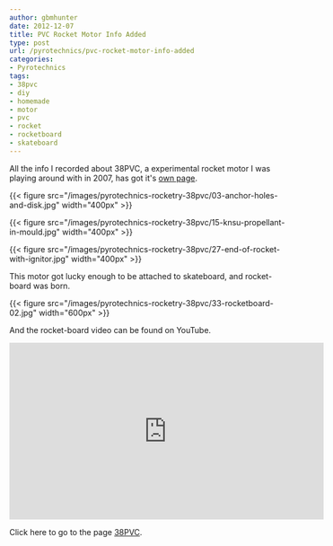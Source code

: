 ```yaml
---
author: gbmhunter
date: 2012-12-07
title: PVC Rocket Motor Info Added
type: post
url: /pyrotechnics/pvc-rocket-motor-info-added
categories:
- Pyrotechnics
tags:
- 38pvc
- diy
- homemade
- motor
- pvc
- rocket
- rocketboard
- skateboard
---
```


All the info I recorded about 38PVC, a experimental rocket motor I was playing around with in 2007, has got it's [own page](/pyrotechnics/rocketry/projects/38pvc).

{{< figure src="/images/pyrotechnics-rocketry-38pvc/03-anchor-holes-and-disk.jpg" width="400px" >}}

{{< figure src="/images/pyrotechnics-rocketry-38pvc/15-knsu-propellant-in-mould.jpg" width="400px" >}}

{{< figure src="/images/pyrotechnics-rocketry-38pvc/27-end-of-rocket-with-ignitor.jpg" width="400px" >}}

This motor got lucky enough to be attached to skateboard, and rocket-board was born.

{{< figure src="/images/pyrotechnics-rocketry-38pvc/33-rocketboard-02.jpg" width="600px" >}}

And the rocket-board video can be found on YouTube.

<iframe width="560" height="315" src="https://www.youtube.com/embed/SPJvFzGbNCA" frameborder="0" allow="accelerometer; autoplay; encrypted-media; gyroscope; picture-in-picture" allowfullscreen></iframe>

Click here to go to the page [38PVC](/pyrotechnics/rocketry/projects/38pvc).
